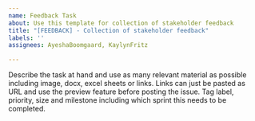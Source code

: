 ```yaml
---
name: Feedback Task
about: Use this template for collection of stakeholder feedback
title: "[FEEDBACK] - Collection of stakeholder feedback"
labels: ''
assignees: AyeshaBoomgaard, KaylynFritz

---
```


Describe the task at hand and use as many relevant material as possible including image, docx, excel sheets or links. Links can just be pasted as URL and use the preview feature before posting the issue. Tag label, priority, size and milestone including which sprint this needs to be completed.
